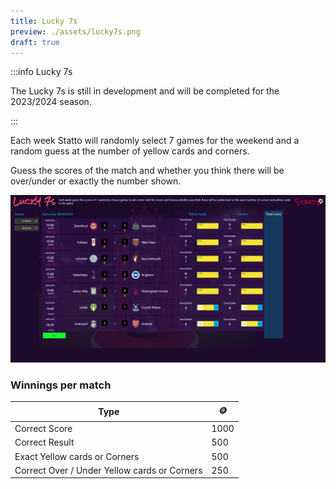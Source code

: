 ```yaml
---
title: Lucky 7s
preview: ./assets/lucky7s.png
draft: true
---
```


:::info Lucky 7s

The Lucky 7s is still in development and will be completed for the 2023/2024 season.

:::

Each week Statto will randomly select 7 games for the weekend and a random guess at the number of yellow cards and corners.

Guess the scores of the match and whether you think there will be over/under or exactly the number shown.

![Lucky 7s](./assets/lucky7s.png)

### Winnings per match


| Type | 🪙 |
|------|-----|
|Correct Score | 1000|
|Correct Result | 500|
|Exact Yellow cards or Corners| 500|
|Correct Over / Under Yellow cards or Corners |250|